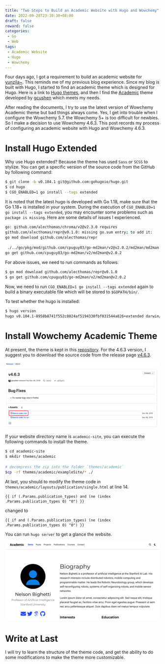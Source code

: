 ```yaml
---
title: "Two Steps to Build an Academic Website with Hugo and Wowchemy"
date: 2022-09-28T23:10:30+08:00
draft: false
reward: false
categories:
 - Go
 - Web
tags:
 - Academic Website
 - Hugo
 - Wowchemy
---
```


Four days ago, I got a requirement to build an academic website for [yunzila~](https://github.com/jingyunluo). This 
reminds me of my previous blog experience. Since my blog is built with Hugo, I started to find an academic theme which is 
designed for Hugo. Here is a link to [Hugo themes](https://themes.gohugo.io/), and then I find the [Academic](https://themes.gohugo.io/themes/starter-hugo-academic/)
theme developed by [gcushen](https://github.com/gcushen) which meets my needs.

<!--more-->

After reading the documents, I try to use the latest version of Wowchemy Academic theme but bad things always come. Yes, 
I get into trouble when I configure the Wowchemy 5.7. the Wowchemy 5+ is too difficult for newbies. So I make a decision 
to use Wowchemy 4.6.3. This post records my process of configuring an academic website with Hugo and Wowchemy 4.6.3.

# Install Hugo Extended

Why use Hugo extended? Because the theme has used `Sass` or `SCSS` to stylize. You can get a specific version of the source 
code from the GitHub by following command:

```bash
$ git clone -b v0.104.1 git@github.com:gohugoio/hugo.git
$ cd hugo
$ CGO_ENABLED=1 go install --tags extended
```

It is noted that the latest hugo is developed with Go 1.18, make sure that the Go 1.18+ is installed in your system. During
the execution of `CGO_ENABLED=1 go install --tags extended`, you may encounter some problems such as `package is missing`.
Here are some details of issues I experienced.

```bash
go: github.com/alecthomas/chroma/v2@v2.3.0 requires
github.com/alecthomas/repr@v0.1.0: missing go.sum entry; to add it:
go mod download github.com/alecthomas/repr
 
 ./../go/pkg/mod/github.com/cpuguy83/go-md2man/v2@v2.0.2/md2man/md2man.go:4:2: missing go.sum entry needed to verify package github.com/russross/blackfriday/v2 (imported by github.com/cpuguy83/go-md2man/v2/md2man) is provided by exactly one module; to add:
go get github.com/cpuguy83/go-md2man/v2/md2man@v2.0.2
```

For above issues, we need to run commands as follows:

```bash
$ go mod download github.com/alecthomas/repr@v0.1.0
$ go get github.com/cpuguy83/go-md2man/v2/md2man@v2.0.2
```

Now, we need to run `CGO_ENABLED=1 go install --tags extended` again to build a binary executable file which will be stored
to `$GOPATH/bin/`.

To test whether the hugo is installed:

```bash
$ hugo version
hugo v0.104.1-8958b8741f552c8024af5194330fbf031544a826+extended darwin/amd64 BuildDate=2022-09-26T17:05:45Z
```

# Install Wowchemy Academic Theme

At present, the theme is kept in this [repository]( https://github.com/wowchemy/wowchemy-hugo-themes). For the 4.6.3 version,
I suggest you to download the source code from the release page [v4.6.3](https://github.com/wowchemy/wowchemy-hugo-themes/releases/tag/v4.6.3).

![](wowchemy_4.6.3_release.png)

If your website directory name is `academic-site`, you can execute the following commands to install the theme.

```bash
$ cd academic-site
$ mkdir themes/academic

# decompress the zip into the folder `themes/academic`
$cp -rf themes/academic/exampleSite/* ./
```

At last, you should to modify the theme code in `themes/academic/layouts/publication/single.html` at line 14.

```gotemplate
{{ if (.Params.publication_types) and (ne (index .Params.publication_types 0) "0") }}
```

changed to

```gotemplate
{{ if and (.Params.publication_types) (ne (index .Params.publication_types 0) "0") }}
```

You can run `hugo server` to get a glance the website.

![](home_page_of_academic_website.png)

# Write at Last

I will try to learn the structure of the theme code, and get the ability to do some modifications to make the theme more
customizable.